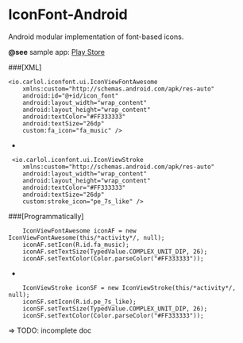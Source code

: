 IconFont-Android
================

Android modular implementation of font-based icons.

**@see** sample app: [Play Store][1]

###[XML]

    <io.carlol.iconfont.ui.IconViewFontAwesome
        xmlns:custom="http://schemas.android.com/apk/res-auto"
        android:id="@+id/icon_font"
        android:layout_width="wrap_content"
        android:layout_height="wrap_content"
        android:textColor="#FF333333"
        android:textSize="26dp"
        custom:fa_icon="fa_music" />

-

     <io.carlol.iconfont.ui.IconViewStroke
        xmlns:custom="http://schemas.android.com/apk/res-auto"
        android:layout_width="wrap_content"
        android:layout_height="wrap_content"
        android:textColor="#FF333333"
        android:textSize="26dp"
        custom:stroke_icon="pe_7s_like" />
        
###[Programmatically]


		IconViewFontAwesome iconAF = new IconViewFontAwesome(this/*activity*/, null);
		iconAF.setIcon(R.id.fa_music);
		iconAF.setTextSize(TypedValue.COMPLEX_UNIT_DIP, 26);
		iconAF.setTextColor(Color.parseColor("#FF333333"));

-
	
		IconViewStroke iconSF = new IconViewStroke(this/*activity*/, null);
		iconSF.setIcon(R.id.pe_7s_like);
		iconSF.setTextSize(TypedValue.COMPLEX_UNIT_DIP, 26);
		iconSF.setTextColor(Color.parseColor("#FF333333"));



=> TODO: incomplete doc


  [1]: https://play.google.com/store/apps/details?id=io.carlol.iconfont